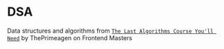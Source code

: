 # DSA

Data structures and algorithms from [`The Last Algorithms Course You'll Need`](https://frontendmasters.com/courses/algorithms/) by ThePrimeagen on Frontend Masters

